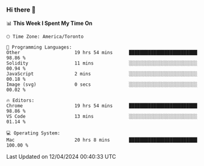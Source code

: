 ### Hi there 👋


<!--START_SECTION:waka-->
📊 **This Week I Spent My Time On** 

```text
🕑︎ Time Zone: America/Toronto

💬 Programming Languages: 
Other                    19 hrs 54 mins      █████████████████████████   98.86 % 
Solidity                 11 mins             ░░░░░░░░░░░░░░░░░░░░░░░░░   00.94 % 
JavaScript               2 mins              ░░░░░░░░░░░░░░░░░░░░░░░░░   00.18 % 
Image (svg)              0 secs              ░░░░░░░░░░░░░░░░░░░░░░░░░   00.02 % 

🔥 Editors: 
Chrome                   19 hrs 54 mins      █████████████████████████   98.86 % 
VS Code                  13 mins             ░░░░░░░░░░░░░░░░░░░░░░░░░   01.14 % 

💻 Operating System: 
Mac                      20 hrs 8 mins       █████████████████████████   100.00 % 
```


 Last Updated on 12/04/2024 00:40:33 UTC
<!--END_SECTION:waka-->

<!--
**SillyPasty/SillyPasty** is a ✨ _special_ ✨ repository because its `README.md` (this file) appears on your GitHub profile.

Here are some ideas to get you started:

- 🔭 I’m currently working on ...
- 🌱 I’m currently learning ...
- 👯 I’m looking to collaborate on ...
- 🤔 I’m looking for help with ...
- 💬 Ask me about ...
- 📫 How to reach me: ...
- 😄 Pronouns: ...
- ⚡ Fun fact: ...
-->


